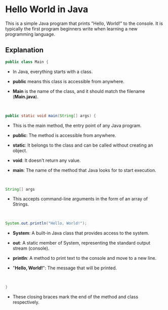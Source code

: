 # Hello World in Java

This is a simple Java program that prints "Hello, World!" to the console. It is typically the first program beginners write when learning a new programming language.

## Explanation

```java
public class Main {
```
- In Java, everything starts with a class.

- **public** means this class is accessible from anywhere.

- **Main** is the name of the class, and it should match the filename (**Main.java**).
<br>


```java
public static void main(String[] args) {
```
- This is the main method, the entry point of any Java program.

- **public**: The method is accessible from anywhere.

- **static**: It belongs to the class and can be called without creating an object.

- **void**: It doesn't return any value.

- **main**: The name of the method that Java looks for to start execution.
<br>


```java
String[] args
```
- This accepts command-line arguments in the form of an array of Strings.
<br>


```java
System.out.println("Hello, World!");
```

- **System**: A built-in Java class that provides access to the system.

- **out**: A static member of System, representing the standard output stream (console).

- **println**: A method to print text to the console and move to a new line.

- "**Hello, World!**": The message that will be printed.
<br>


```java
}
```
- These closing braces mark the end of the method and class respectively.



